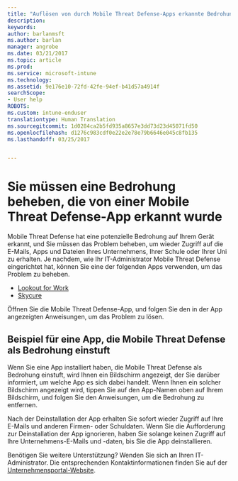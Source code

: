 ```yaml
---
title: "Auflösen von durch Mobile Threat Defense-Apps erkannte Bedrohungen unter Android | Microsoft-Dokumentation"
description: 
keywords: 
author: barlanmsft
ms.author: barlan
manager: angrobe
ms.date: 03/21/2017
ms.topic: article
ms.prod: 
ms.service: microsoft-intune
ms.technology: 
ms.assetid: 9e176e10-72fd-42fe-94ef-b41d57a4914f
searchScope:
- User help
ROBOTS: 
ms.custom: intune-enduser
translationtype: Human Translation
ms.sourcegitcommit: 1d0284ca2b5fd935a8657e3dd73d23d45071fd50
ms.openlocfilehash: d1276c983cdf0e22e2e78e79b6646e045c8fb135
ms.lasthandoff: 03/25/2017


---
```


# <a name="you-need-to-resolve-a-threat-found-by-a-mobile-threat-defense-app"></a>Sie müssen eine Bedrohung beheben, die von einer Mobile Threat Defense-App erkannt wurde

Mobile Threat Defense hat eine potenzielle Bedrohung auf Ihrem Gerät erkannt, und Sie müssen das Problem beheben, um wieder Zugriff auf die E-Mails, Apps und Dateien Ihres Unternehmens, Ihrer Schule oder Ihrer Uni zu erhalten. Je nachdem, wie Ihr IT-Administrator Mobile Threat Defense eingerichtet hat, können Sie eine der folgenden Apps verwenden, um das Problem zu beheben.

* [Lookout for Work](you-need-to-resolve-a-threat-found-by-lookout-for-work-android.md)
* [Skycure](you-need-to-resolve-a-threat-found-by-skycure-android.md)

Öffnen Sie die Mobile Threat Defense-App, und folgen Sie den in der App angezeigten Anweisungen, um das Problem zu lösen.

## <a name="example-of-an-app-that-mobile-threat-defense-sees-as-a-threat"></a>Beispiel für eine App, die Mobile Threat Defense als Bedrohung einstuft

Wenn Sie eine App installiert haben, die Mobile Threat Defense als Bedrohung einstuft, wird Ihnen ein Bildschirm angezeigt, der Sie darüber informiert, um welche App es sich dabei handelt. Wenn Ihnen ein solcher Bildschirm angezeigt wird, tippen Sie auf den App-Namen oben auf Ihrem Bildschirm, und folgen Sie den Anweisungen, um die Bedrohung zu entfernen.

Nach der Deinstallation der App erhalten Sie sofort wieder Zugriff auf Ihre E-Mails und anderen Firmen- oder Schuldaten. Wenn Sie die Aufforderung zur Deinstallation der App ignorieren, haben Sie solange keinen Zugriff auf Ihre Unternehmens-E-Mails und -daten, bis Sie die App deinstallieren.

Benötigen Sie weitere Unterstützung? Wenden Sie sich an Ihren IT-Administrator. Die entsprechenden Kontaktinformationen finden Sie auf der [Unternehmensportal-Website](http://portal.manage.microsoft.com).

